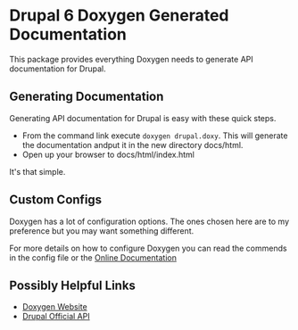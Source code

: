 # Drupal 6 Doxygen Generated Documentation

This package provides everything Doxygen needs to generate API documentation for Drupal.

## Generating Documentation

Generating API documentation for Drupal is easy with these quick steps.

  * From the command link execute `doxygen drupal.doxy`. This will generate the documentation andput it in the new directory docs/html.
  * Open up your browser to docs/html/index.html

It's that simple.

## Custom Configs

Doxygen has a lot of configuration options. The ones chosen here are to my preference but you may want something different.

For more details on how to configure Doxygen you can read the commends in the config file or the [Online Documentation](http://www.stack.nl/~dimitri/doxygen/config.html)

## Possibly Helpful Links

  * [Doxygen Website](http://www.stack.nl/~dimitri/doxygen)
  * [Drupal Official API](http://api.drupal.org)